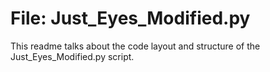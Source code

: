 # **File: Just_Eyes_Modified.py**

This readme talks about the code layout and structure of the Just_Eyes_Modified.py script.


